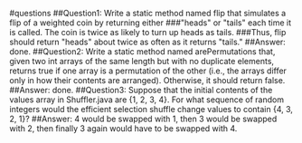 #questions
##Question1: Write a static method named flip that simulates a flip of a weighted coin by returning either
###"heads" or "tails" each time it is called. The coin is twice as likely to turn up heads as tails.
###Thus, flip should return "heads" about twice as often as it returns "tails."
##Answer: done.
##Question2: Write a static method named arePermutations that, given two int arrays of the same length but with no duplicate elements, returns true if one array is a permutation of the other (i.e., the arrays differ only in how their contents are arranged). Otherwise, it should return false.
##Answer: done.
##Question3: Suppose that the initial contents of the values array in Shuffler.java are {1, 2, 3, 4}. For what sequence of random integers would the efficient selection shuffle change values to contain {4, 3, 2, 1}?
##Answer: 4 would be swapped with 1, then 3 would be swapped with 2, then finally 3 again would have to be swapped with 4. 
